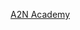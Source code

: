 <a href="https://www.a2nacademy.com/digital-marketing-course-and-certification.aspx">A2N Academy</a>
